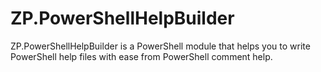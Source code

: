 # ZP.PowerShellHelpBuilder

ZP.PowerShellHelpBuilder is a PowerShell module that helps you to write PowerShell help files with ease from PowerShell comment help.
